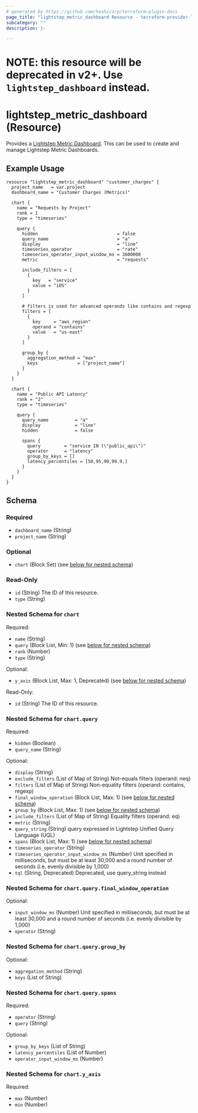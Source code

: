 ```yaml
---
# generated by https://github.com/hashicorp/terraform-plugin-docs
page_title: "lightstep_metric_dashboard Resource - terraform-provider-lightstep"
subcategory: ""
description: |-

---
```


# NOTE: this resource will be deprecated in v2+. Use `lightstep_dashboard` instead.

# lightstep_metric_dashboard (Resource)

Provides a [Lightstep Metric Dashboard](https://api-docs.lightstep.com/reference/listmetricdashboardid). This can be used to create and manage Lightstep Metric Dashboards.


## Example Usage

```hcl
resource "lightstep_metric_dashboard" "customer_charges" {
  project_name   = var.project
  dashboard_name = "Customer Charges (Metrics)"

  chart {
    name = "Requests by Project"
    rank = 1
    type = "timeseries"

    query {
      hidden                              = false
      query_name                          = "a"
      display                             = "line"
      timeseries_operator                 = "rate"
      timeseries_operator_input_window_ms = 3600000
      metric                              = "requests"

      include_filters = [
        {
          key   = "service"
          value = "iOS"
        }
      ]

      # filters is used for advanced operands like contains and regexp
      filters = [
        {
          key     = "aws_region"
          operand = "contains"
          value   = "us-east"
        }
      ]

      group_by {
        aggregation_method = "max"
        keys               = ["project_name"]
      }
    }
  }

  chart {
    name = "Public API Latency"
    rank = "2"
    type = "timeseries"

    query {
      query_name          = "a"
      display             = "line"
      hidden              = false

      spans {
        query         = "service IN (\"public_api\")"
        operator      = "latency"
        group_by_keys = []
        latency_percentiles = [50,95,99,99.9,]
      }
    }
  }
}
```

<!-- schema generated by tfplugindocs -->
## Schema

### Required

- `dashboard_name` (String)
- `project_name` (String)

### Optional

- `chart` (Block Set) (see [below for nested schema](#nestedblock--chart))

### Read-Only

- `id` (String) The ID of this resource.
- `type` (String)

<a id="nestedblock--chart"></a>
### Nested Schema for `chart`

Required:

- `name` (String)
- `query` (Block List, Min: 1) (see [below for nested schema](#nestedblock--chart--query))
- `rank` (Number)
- `type` (String)

Optional:

- `y_axis` (Block List, Max: 1, Deprecated) (see [below for nested schema](#nestedblock--chart--y_axis))

Read-Only:

- `id` (String) The ID of this resource.

<a id="nestedblock--chart--query"></a>
### Nested Schema for `chart.query`

Required:

- `hidden` (Boolean)
- `query_name` (String)

Optional:

- `display` (String)
- `exclude_filters` (List of Map of String) Not-equals filters (operand: neq)
- `filters` (List of Map of String) Non-equality filters (operand: contains, regexp)
- `final_window_operation` (Block List, Max: 1) (see [below for nested schema](#nestedblock--chart--query--final_window_operation))
- `group_by` (Block List, Max: 1) (see [below for nested schema](#nestedblock--chart--query--group_by))
- `include_filters` (List of Map of String) Equality filters (operand: eq)
- `metric` (String)
- `query_string` (String) query expressed in Lightstep Unified Query Language (UQL)
- `spans` (Block List, Max: 1) (see [below for nested schema](#nestedblock--chart--query--spans))
- `timeseries_operator` (String)
- `timeseries_operator_input_window_ms` (Number) Unit specified in milliseconds, but must be at least 30,000 and a round number of seconds (i.e. evenly divisible by 1,000)
- `tql` (String, Deprecated) Deprecated, use query_string instead

<a id="nestedblock--chart--query--final_window_operation"></a>
### Nested Schema for `chart.query.final_window_operation`

Optional:

- `input_window_ms` (Number) Unit specified in milliseconds, but must be at least 30,000 and a round number of seconds (i.e. evenly divisible by 1,000)
- `operator` (String)


<a id="nestedblock--chart--query--group_by"></a>
### Nested Schema for `chart.query.group_by`

Optional:

- `aggregation_method` (String)
- `keys` (List of String)


<a id="nestedblock--chart--query--spans"></a>
### Nested Schema for `chart.query.spans`

Required:

- `operator` (String)
- `query` (String)

Optional:

- `group_by_keys` (List of String)
- `latency_percentiles` (List of Number)
- `operator_input_window_ms` (Number)



<a id="nestedblock--chart--y_axis"></a>
### Nested Schema for `chart.y_axis`

Required:

- `max` (Number)
- `min` (Number)
